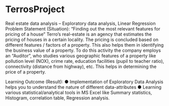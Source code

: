 # TerrosProject
Real estate data analysis – Exploratory data analysis, Linear Regression
Problem Statement (Situation): 
“Finding out the most relevant features for pricing of a house”
Terro’s real-estate is an agency that estimates the pricing of houses in a certain locality. The pricing is 
concluded based on different features / factors of a property. This also helps them in identifying the 
business value of a property. To do this activity the company employs an “Auditor”, who studies 
various geographic features of a property like pollution level (NOX), crime rate, education facilities 
(pupil to teacher ratio), connectivity (distance from highway), etc. This helps in determining the price 
of a property.

Learning Outcome (Result):
● Implementation of Exploratory Data Analysis helps you to understand the nature of different 
data-attributes
● Learning various statistical/analytical tools in MS Excel like Summary 
statistics, Histogram, correlation table, Regression analysis.
